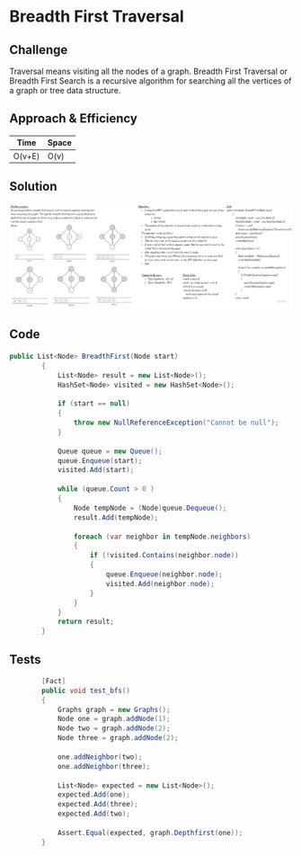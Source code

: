 # Breadth First Traversal

## Challenge
Traversal means visiting all the nodes of a graph. Breadth First Traversal or Breadth First Search is a recursive algorithm for searching all the vertices of a graph or tree data structure.

## Approach & Efficiency

Time | Space
--- | ---
O(v+E) | O(v)

## Solution

![White Board to BFS Graph Problem](./img/BFS.jpg)

## Code


```C#
public List<Node> BreadthFirst(Node start)
        {
            List<Node> result = new List<Node>();
            HashSet<Node> visited = new HashSet<Node>();

            if (start == null)
            {
                throw new NullReferenceException("Cannot be null");
            }

            Queue queue = new Queue();
            queue.Enqueue(start);
            visited.Add(start);

            while (queue.Count > 0 )
            {
                Node tempNode = (Node)queue.Dequeue();
                result.Add(tempNode);

                foreach (var neighbor in tempNode.neighbors)
                {
                    if (!visited.Contains(neighbor.node))
                    {
                        queue.Enqueue(neighbor.node);
                        visited.Add(neighbor.node);
                    }
                }
            }
            return result;
        }
```

## Tests

```C#
        [Fact]
        public void test_bfs()
        {
            Graphs graph = new Graphs();
            Node one = graph.addNode(1);
            Node two = graph.addNode(2);
            Node three = graph.addNode(2);

            one.addNeighbor(two);
            one.addNeighbor(three);

            List<Node> expected = new List<Node>();
            expected.Add(one);
            expected.Add(three);
            expected.Add(two);

            Assert.Equal(expected, graph.Depthfirst(one));
        }
```

